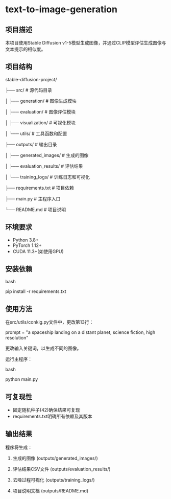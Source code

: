 # text-to-image-generation

## 项目描述
本项目使用Stable Diffusion v1-5模型生成图像，并通过CLIP模型评估生成图像与文本提示的相似度。

## 项目结构
stable-diffusion-project/

├── src/ # 源代码目录

│ ├── generation/ # 图像生成模块

│ ├── evaluation/ # 图像评估模块

│ ├── visualization/ # 可视化模块

│ └── utils/ # 工具函数和配置

├── outputs/ # 输出目录

│ ├── generated_images/ # 生成的图像

│ ├── evaluation_results/ # 评估结果

│ └── training_logs/ # 训练日志和可视化

├── requirements.txt # 项目依赖

├── main.py # 主程序入口

└── README.md # 项目说明

## 环境要求

- Python 3.8+
- PyTorch 1.12+
- CUDA 11.3+(如使用GPU)
## 安装依赖
bash

pip install -r requirements.txt
## 使用方法
在src/utils/conkig.py文件中，更改第13行：

prompt = "a spaceship landing on a distant planet, science fiction, high resolution"

更改输入关键词，以生成不同的图像。

运行主程序：

bash

python main.py
## 可复现性
- 固定随机种子(42)确保结果可复现
- requirements.txt明确所有依赖及其版本

## 输出结果
程序将生成：
1. 生成的图像 (outputs/generated_images/)
2. 评估结果CSV文件 (outputs/evaluation_results/)
3. 去噪过程可视化 (outputs/training_logs/)

4. 项目说明文档 (outputs/README.md)
